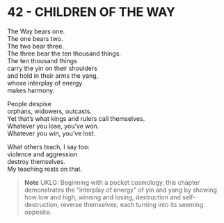 # 42 - CHILDREN OF THE WAY



The Way bears one.  
The one bears two.  
The two bear three.  
The three bear the ten thousand things.  
The ten thousand things  
carry the yin on their shoulders  
and hold in their arms the yang,  
whose interplay of energy  
makes harmony.  

People despise  
orphans, widowers, outcasts.  
Yet that’s what kings and rulers call themselves.  
Whatever you lose, you’ve won.  
Whatever you win, you’ve lost.  

What others teach, I say too:  
violence and aggression  
destroy themselves.  
My teaching rests on that.  


> **Note** UKLG: Beginning with a pocket cosmology, this chapter demonstrates the “interplay of energy” of yin and yang by showing how low and high, winning and losing, destruction and self-destruction, reverse themselves, each turning into its seeming opposite.  

